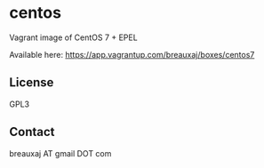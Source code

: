 centos
======

Vagrant image of CentOS 7 + EPEL

Available here: https://app.vagrantup.com/breauxaj/boxes/centos7

License
-------
GPL3

Contact
-------
breauxaj AT gmail DOT com
